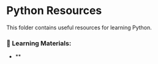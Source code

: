 # Python Resources  

This folder contains useful resources for learning Python.  

### 🔹 Learning Materials:  
- ** 

